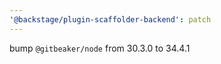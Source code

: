 ```yaml
---
'@backstage/plugin-scaffolder-backend': patch
---
```


bump `@gitbeaker/node` from 30.3.0 to 34.4.1
